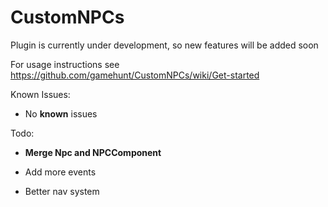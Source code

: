 # CustomNPCs
Plugin is currently under development, so new features will be added soon

For usage instructions see https://github.com/gamehunt/CustomNPCs/wiki/Get-started

Known Issues:

 - No **known** issues

Todo:

- **Merge Npc and NPCComponent**

- Add more events

- Better nav system
